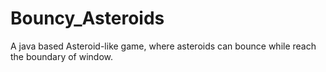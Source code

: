# Bouncy_Asteroids
A java based Asteroid-like game, where asteroids can bounce while reach the boundary of window.

